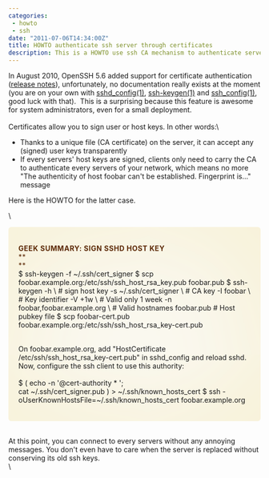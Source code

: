 ```yaml
---
categories:
 - howto
 - ssh
date: "2011-07-06T14:34:00Z"
title: HOWTO authenticate ssh server through certificates
description: This is a HOWTO use ssh CA mechanism to authenticate servers.
---
```


In August 2010, OpenSSH 5.6 added support for certificate authentication
([release notes](http://www.openssh.org/txt/release-5.6)),
unfortunately, no documentation really exists at the moment (you are on
your own with
[sshd\_config(1)](http://www.openbsd.org/cgi-bin/man.cgi?query=sshd_config&sektion=5), [ssh-keygen(1)](http://www.openbsd.org/cgi-bin/man.cgi?query=ssh-keygen&apropos=0&sektion=0&manpath=OpenBSD+Current&arch=i386&format=html) and [ssh\_config(1)](http://www.openbsd.org/cgi-bin/man.cgi?query=ssh&apropos=0&sektion=0&manpath=OpenBSD+Current&arch=i386&format=html),
good luck with that).  This is a surprising because this feature is
awesome for system administrators, even for a small deployment.\
\
Certificates allow you to sign user or host keys. In other words:\
-   Thanks to a unique file (CA certificate) on the server, it can
    accept any (signed) user keys transparently
-   If every servers' host keys are signed, clients only need to carry
    the CA to authenticate every servers of your network, which means no
    more "The authenticity of host foobar can't be established.
    Fingerprint is..." message

<div>

Here is the HOWTO for the latter case.

</div>

<div>

\

</div>

<div
style="-moz-border-radius: 6px; -moz-box-shadow: #F6EECD 0px 0px 200px inset; -o-box-shadow: #F6EECD 0px 0px 200px inset; -webkit-border-radius: 6px; background-color: #faf8ef; border-collapse: separate; border-radius: 6px; border-spacing: 1.428em; box-shadow: #F6EECD 0px 0px 200px inset; padding: 1.428em;">

<span
style="color: #5d2a07; letter-spacing: 0.04em; text-transform: uppercase;">
**Geek summary: Sign SSHd host key** </span>\
<span
style="color: #5d2a07; letter-spacing: 0.04em; text-transform: uppercase;">**\
**</span>\
    $ ssh-keygen -f ~/.ssh/cert_signer
    $ scp foobar.example.org:/etc/ssh/ssh_host_rsa_key.pub foobar.pub
    $ ssh-keygen -h                             \ # sign host key
                 -s ~/.ssh/cert_signer          \ # CA key
                 -I foobar                      \ # Key identifier
                 -V +1w                         \ # Valid only 1 week
                 -n foobar,foobar.example.org   \ # Valid hostnames
                 foobar.pub                       # Host pubkey file
    $ scp foobar-cert.pub foobar.example.org:/etc/ssh/ssh_host_rsa_key-cert.pub

\
On foobar.example.org, add "HostCertificate
/etc/ssh/ssh\_host\_rsa\_key-cert.pub" in sshd\_config and reload sshd.
Now, configure the ssh client to use this authority:\
\
    $ (  echo -n '@cert-authority * '; \
         cat ~/.ssh/cert_signer.pub ) > ~/.ssh/known_hosts_cert
    $ ssh -oUserKnownHostsFile=~/.ssh/known_hosts_cert foobar.example.org

</div>

\
At this point, you can connect to every servers without any annoying
messages. You don't even have to care when the server is replaced
without conserving its old ssh keys.\
\

